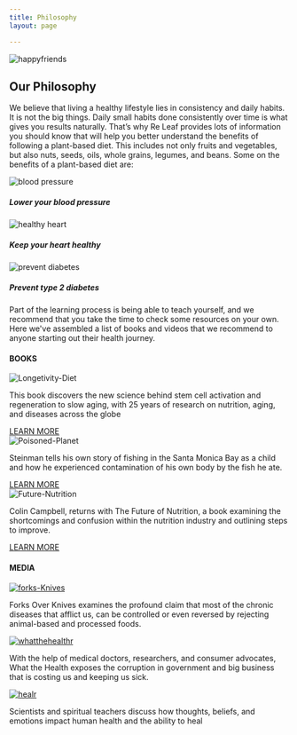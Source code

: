 ```yaml
---
title: Philosophy
layout: page

---
```


<!-- Our Philosophy intro -->

<section class="a_intro">
 <div class="a_c50">
 <img src="/images/banner.jpg"  alt="happyfriends">
 </div>
  <div class="a_c50">
  <h1>Our Philosophy</h1>
  <p>We believe that living a healthy lifestyle lies in consistency and daily habits. It is not the big things. Daily small habits done consistently over time is what gives you results 
  naturally. That’s why Re Leaf provides lots of information you should know that will 
  help you better understand the benefits of following a plant-based diet. This includes
  not only fruits and vegetables, but also nuts, seeds, oils, whole grains, legumes, and 
  beans. Some on the benefits of a plant-based diet are:</p> 
  </div>
 </section>

 
  <section class="p_description">
   <div class="a_icons">
    <div class="pressure a_icons_icon">
            <div class="a_imagery"> <img src="/images/pressure.svg" alt="blood pressure"> </div>
            <h5><b>Lower your blood pressure </b></h5>
     </div>

   <div class="heart a_icons_icon">
            <div class="a_imagery"> <img src="/images/heart.svg" alt="healthy heart"> </div>
            <h5><b>Keep your heart healthy </b> </h5>
   </div>

   <div class="diabetes a_icons_icon">
            <div class="a_imagery"><img src="/images/diabetes.svg" alt="prevent diabetes"> </div>
            <h5> <b> Prevent type 2 diabetes </b></h5> 
    </div>

   </div>
  
   <div class= "resourcesintro">
      <p> Part of the learning process is being able to teach yourself, and we recommend that you take the time to check some resources on your own. Here we've assembled a list of books and videos that we recommend to anyone starting out their health journey.</p>
   </div>
  
  </section>
 

<!-- BOOKS -->
<section class= "books">
 <div class= "text-center">
 <h4> BOOKS </h4>
 </div>
 <div class= "description">
 <div class="longetivity description-item"> <div class= "a_imagery"> <img src="/images/Longetivity.png" alt="Longetivity-Diet"> </div> <p>This book discovers the new science behind stem cell activation and regeneration to slow aging, with 25 years of research on nutrition, aging, and diseases across the globe</p>
 <a href="https://www.valterlongo.com/the-longevity-diet/" target="-blank" class="btn">LEARN MORE</a>
 </div>

  <div class="planet description-item"> <div class= "a_imagery"> <img src="/images/planet.png" alt="Poisoned-Planet"> </div> <p>Steinman tells his own story of fishing in the Santa Monica Bay as a child and how he experienced contamination of his own body by the fish he ate.</p>
  <a href="https://www.amazon.com/Diet-Poisoned-Planet-Twenty-first-Century/dp/1560259221" target="-blank" class="btn">LEARN MORE</a>
  </div>

 <div class="future description-item"> <div class= "a_imagery"> <img src="/images/future.png" alt="Future-Nutrition"> </div> <p>Colin Campbell, returns with The Future of Nutrition, a book examining the shortcomings and confusion within the nutrition industry and outlining steps to improve.</p>
<a href="https://www.amazon.com/Future-Nutrition-Insiders-Science-Getting/dp/1950665704" target="-blank" class="btn">LEARN MORE</a> 
 </div>
 </div>
 </section>

<!-- media -->
<section class="media">
 <div class="text-center">
      <h4> MEDIA </h4>
    </div>
    <div class="description">
      <div class="forks-knives description-item"> <a href="https://youtu.be/mZGs0XsS_lI" target="-blank"><img
            src="/images/Forksandknives.png" alt="forks-Knives"> </a>
        <p>Forks Over Knives examines the profound claim that most of the chronic diseases that afflict us, can be controlled or even reversed by rejecting animal-based and processed foods.</p>
      </div>
      <div class="whatthehealth description-item"> <a href="https://vimeo.com/ondemand/whatthehealth" target="-blank"> <img
            src="/images/whatthehealth.png" alt="whatthehealthr"> </a>
        <p>With the help of medical doctors, researchers, and consumer advocates, What the Health exposes the corruption in government and big business that is costing us and keeping us sick.</p>
      </div>


  <div class="heal description-item"> <a href="https://www.imdb.com/video/vi1534834969?playlistId=tt5239942&ref_=tt_ov_vi"
          target="-blank"> <img src="/images/heal.png" alt="healr"> </a>
        <p>Scientists and spiritual teachers discuss how thoughts, beliefs, and emotions impact human health and the ability to heal</p>
      </div>
    </div>

  </section>

  





